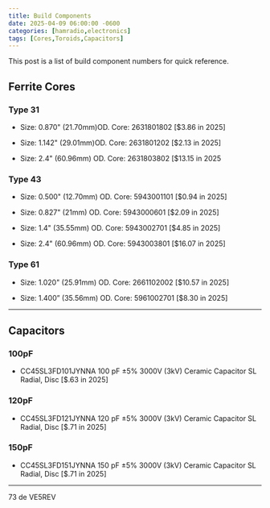 ```yaml
---
title: Build Components
date: 2025-04-09 06:00:00 -0600
categories: [hamradio,electronics]
tags: [Cores,Toroids,Capacitors]
---
```


This post is a list of build component numbers for quick reference.

## Ferrite Cores

### Type 31

+ Size: 0.870"  (21.70mm)OD. Core: 2631801802  [$3.86 in 2025]

+ Size: 1.142" (29.01mm)OD. Core: 2631801202  [$2.13 in 2025]

+ Size: 2.4"  (60.96mm) OD. Core: 2631803802 [$13.15 in 2025

### Type 43

+ Size: 0.500" (12.70mm) OD. Core: 5943001101 [$0.94 in 2025]

+ Size: 0.827" (21mm)  OD. Core: 5943000601  [$2.09 in 2025]

+ Size: 1.4" (35.55mm) OD. Core: 5943002701  [$4.85 in 2025]

+ Size: 2.4" (60.96mm) OD. Core: 5943003801 [$16.07 in 2025]

### Type 61

+ Size: 1.020" (25.91mm) OD. Core: 2661102002 [$10.57 in 2025]

+ Size: 1.400” (35.56mm) OD. Core:  5961002701 [$8.30 in 2025]

-----

## Capacitors

### 100pF

+ CC45SL3FD101JYNNA 100 pF ±5% 3000V (3kV) Ceramic Capacitor SL Radial, Disc [$.63 in 2025]

### 120pF

+ CC45SL3FD121JYNNA 120 pF ±5% 3000V (3kV) Ceramic Capacitor SL Radial, Disc [$.71 in 2025]

### 150pF

+ CC45SL3FD151JYNNA 150 pF ±5% 3000V (3kV) Ceramic Capacitor SL Radial, Disc [$.71 in 2025]

-----

73 de VE5REV



